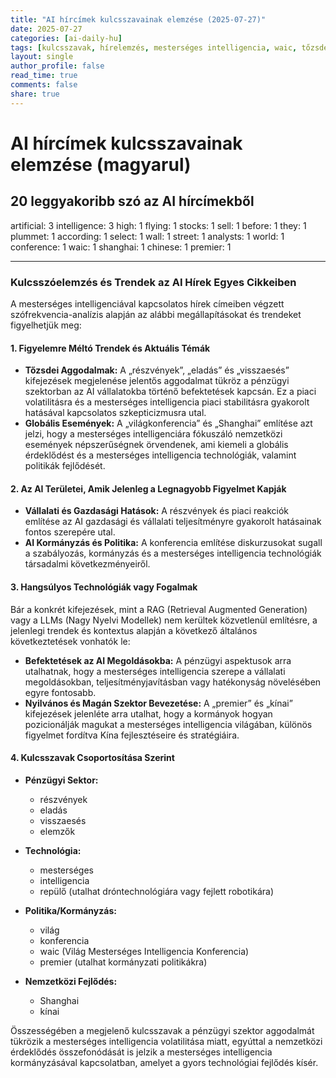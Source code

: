 ```yaml
---
title: "AI hírcímek kulcsszavainak elemzése (2025-07-27)"
date: 2025-07-27
categories: [ai-daily-hu]
tags: [kulcsszavak, hírelemzés, mesterséges intelligencia, waic, tőzsde]
layout: single
author_profile: false
read_time: true
comments: false
share: true
---
```


# AI hírcímek kulcsszavainak elemzése (magyarul)

## 20 leggyakoribb szó az AI hírcímekből

artificial: 3
intelligence: 3
high: 1
flying: 1
stocks: 1
sell: 1
before: 1
they: 1
plummet: 1
according: 1
select: 1
wall: 1
street: 1
analysts: 1
world: 1
conference: 1
waic: 1
shanghai: 1
chinese: 1
premier: 1

---

### Kulcsszóelemzés és Trendek az AI Hírek Egyes Cikkeiben

A mesterséges intelligenciával kapcsolatos hírek címeiben végzett szófrekvencia-analízis alapján az alábbi megállapításokat és trendeket figyelhetjük meg:

#### 1. Figyelemre Méltó Trendek és Aktuális Témák
- **Tőzsdei Aggodalmak:** A „részvények”, „eladás” és „visszaesés” kifejezések megjelenése jelentős aggodalmat tükröz a pénzügyi szektorban az AI vállalatokba történő befektetések kapcsán. Ez a piaci volatilitásra és a mesterséges intelligencia piaci stabilitásra gyakorolt hatásával kapcsolatos szkepticizmusra utal.
- **Globális Események:** A „világkonferencia” és „Shanghai” említése azt jelzi, hogy a mesterséges intelligenciára fókuszáló nemzetközi események népszerűségnek örvendenek, ami kiemeli a globális érdeklődést és a mesterséges intelligencia technológiák, valamint politikák fejlődését.

#### 2. Az AI Területei, Amik Jelenleg a Legnagyobb Figyelmet Kapják
- **Vállalati és Gazdasági Hatások:** A részvények és piaci reakciók említése az AI gazdasági és vállalati teljesítményre gyakorolt hatásainak fontos szerepére utal.
- **AI Kormányzás és Politika:** A konferencia említése diskurzusokat sugall a szabályozás, kormányzás és a mesterséges intelligencia technológiák társadalmi következményeiről.

#### 3. Hangsúlyos Technológiák vagy Fogalmak
Bár a konkrét kifejezések, mint a RAG (Retrieval Augmented Generation) vagy a LLMs (Nagy Nyelvi Modellek) nem kerültek közvetlenül említésre, a jelenlegi trendek és kontextus alapján a következő általános következtetések vonhatók le:
- **Befektetések az AI Megoldásokba:** A pénzügyi aspektusok arra utalhatnak, hogy a mesterséges intelligencia szerepe a vállalati megoldásokban, teljesítményjavításban vagy hatékonyság növelésében egyre fontosabb.
- **Nyilvános és Magán Szektor Bevezetése:** A „premier” és „kínai” kifejezések jelenléte arra utalhat, hogy a kormányok hogyan pozicionálják magukat a mesterséges intelligencia világában, különös figyelmet fordítva Kína fejlesztéseire és stratégiáira.

#### 4. Kulcsszavak Csoportosítása Szerint
- **Pénzügyi Sektor:**
  - részvények
  - eladás
  - visszaesés
  - elemzők

- **Technológia:**
  - mesterséges
  - intelligencia
  - repülő (utalhat dróntechnológiára vagy fejlett robotikára)

- **Politika/Kormányzás:**
  - világ
  - konferencia
  - waic (Világ Mesterséges Intelligencia Konferencia)
  - premier (utalhat kormányzati politikákra)

- **Nemzetközi Fejlődés:**
  - Shanghai
  - kínai

Összességében a megjelenő kulcsszavak a pénzügyi szektor aggodalmát tükrözik a mesterséges intelligencia volatilitása miatt, egyúttal a nemzetközi érdeklődés összefonódását is jelzik a mesterséges intelligencia kormányzásával kapcsolatban, amelyet a gyors technológiai fejlődés kísér.
